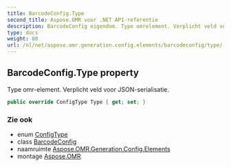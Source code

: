 ```yaml
---
title: BarcodeConfig.Type
second_title: Aspose.OMR voor .NET API-referentie
description: BarcodeConfig eigendom. Type omrelement. Verplicht veld voor JSONserialisatie.
type: docs
weight: 80
url: /nl/net/aspose.omr.generation.config.elements/barcodeconfig/type/
---
```

## BarcodeConfig.Type property

Type omr-element. Verplicht veld voor JSON-serialisatie.

```csharp
public override ConfigType Type { get; set; }
```

### Zie ook

* enum [ConfigType](../../../aspose.omr.generation.config.enums/configtype/)
* class [BarcodeConfig](../)
* naamruimte [Aspose.OMR.Generation.Config.Elements](../../barcodeconfig/)
* montage [Aspose.OMR](../../../)


